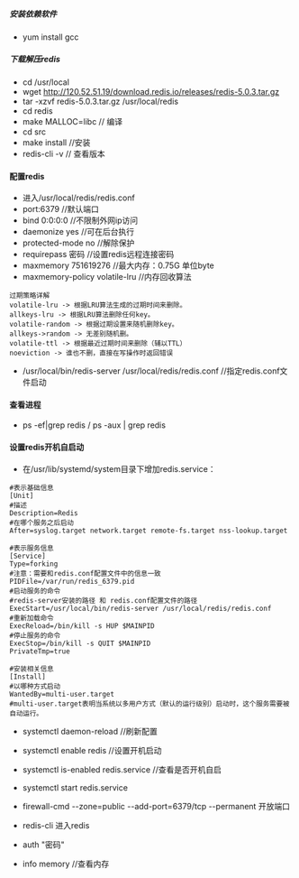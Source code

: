#####   安装依赖软件
-   yum install  gcc 

#####  下载解压redis
-   cd /usr/local
-   wget http://120.52.51.19/download.redis.io/releases/redis-5.0.3.tar.gz
-   tar -xzvf redis-5.0.3.tar.gz /usr/local/redis
-   cd redis
-   make MALLOC=libc   // 编译
-   cd src
-   make install  //安装
-   redis-cli -v    // 查看版本


####    配置redis 
-   进入/usr/local/redis/redis.conf  
-   port:6379       //默认端口
-   bind 0:0:0:0    //不限制外网ip访问
-   daemonize yes    //可在后台执行   
-   protected-mode  no        //解除保护 
-   requirepass  密码       //设置redis远程连接密码     
-   maxmemory 751619276       //最大内存：0.75G   单位byte
-   maxmemory-policy volatile-lru           //内存回收算法
~~~text
过期策略详解
volatile-lru -> 根据LRU算法生成的过期时间来删除。
allkeys-lru -> 根据LRU算法删除任何key。
volatile-random -> 根据过期设置来随机删除key。
allkeys->random -> 无差别随机删。
volatile-ttl -> 根据最近过期时间来删除（辅以TTL）
noeviction -> 谁也不删，直接在写操作时返回错误
~~~
-   /usr/local/bin/redis-server /usr/local/redis/redis.conf       //指定redis.conf文件启动


####    查看进程
-   ps -ef|grep redis   /   ps -aux | grep redis


####    设置redis开机自启动
-   在/usr/lib/systemd/system目录下增加redis.service：
~~~text
#表示基础信息
[Unit]
#描述
Description=Redis
#在哪个服务之后启动
After=syslog.target network.target remote-fs.target nss-lookup.target

#表示服务信息
[Service]
Type=forking
#注意：需要和redis.conf配置文件中的信息一致
PIDFile=/var/run/redis_6379.pid
#启动服务的命令
#redis-server安装的路径 和 redis.conf配置文件的路径
ExecStart=/usr/local/bin/redis-server /usr/local/redis/redis.conf
#重新加载命令
ExecReload=/bin/kill -s HUP $MAINPID
#停止服务的命令
ExecStop=/bin/kill -s QUIT $MAINPID
PrivateTmp=true

#安装相关信息
[Install]
#以哪种方式启动
WantedBy=multi-user.target
#multi-user.target表明当系统以多用户方式（默认的运行级别）启动时，这个服务需要被自动运行。
~~~
-   systemctl daemon-reload    //刷新配置
-   systemctl enable redis   //设置开机启动
-   systemctl is-enabled redis.service    //查看是否开机自启
-   systemctl start redis.service
-   firewall-cmd --zone=public --add-port=6379/tcp --permanent   开放端口


-   redis-cli 进入redis
-   auth "密码"
-   info memory   //查看内存

  
